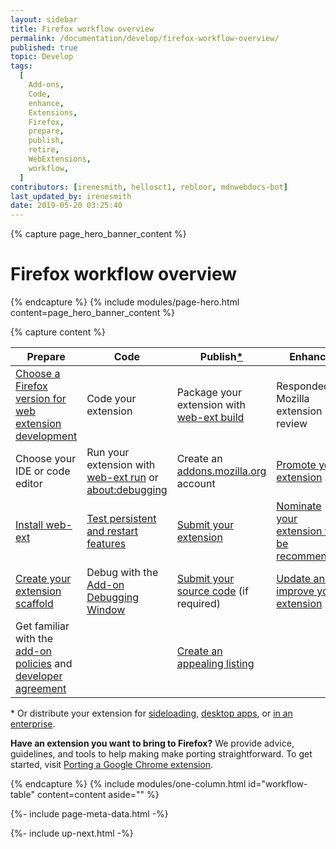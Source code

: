 ```yaml
---
layout: sidebar
title: Firefox workflow overview
permalink: /documentation/develop/firefox-workflow-overview/
published: true
topic: Develop
tags:
  [
    Add-ons,
    Code,
    enhance,
    Extensions,
    Firefox,
    prepare,
    publish,
    retire,
    WebExtensions,
    workflow,
  ]
contributors: [irenesmith, hellosct1, rebloor, mdnwebdocs-bot]
last_updated_by: irenesmith
date: 2019-05-20 03:25:40
---
```


{% capture page_hero_banner_content %}

# Firefox workflow overview

{% endcapture %}
{% include modules/page-hero.html
    content=page_hero_banner_content
%}

{% capture content %}

<table>
    <thead>
        <tr>
            <th>Prepare</th>
            <th>Code</th>
            <th>Publish<a href="#distribute-extension">*</a></th>
            <th>Enhance</th>
            <th>Retire</th>
        </tr>
    </thead>
    <tbody>
        <tr>
            <td><a href="/documentation/develop/choosing-a-firefox-version-for-extension-development">Choose a Firefox version for web extension development</a></td>
            <td>Code your extension</td>
            <td> Package your extension with <a href="/documentation/develop/getting-started-with-web-ext#packaging-your-extension">web-ext build</a></td>
            <td> Responded to Mozilla extension review</td>
            <td><a href="/documentation/manage/retiring-your-extension">Retire your extension</a></td>
        </tr>
        <tr>
            <td>Choose your IDE or code editor</td>
            <td>Run your extension with <a href="/documentation/develop/getting-started-with-web-ext#testing-out-an-extension">web-ext run</a> or <a href="/documentation/develop/temporary-installation-in-firefox/">about:debugging</a></td>
            <td>Create an <a href="https://addons.mozilla.org">addons.mozilla.org</a> account</td>
          <td><a href="/documentation/publish/promoting-your-extension/">Promote your extension</a></td>
            <td></td>
        </tr>
        <tr>
            <td><a href="/documentation/develop/getting-started-with-web-ext/">Install web-ext</a></td>
            <td><a href="/documentation/develop/testing-persistent-and-restart-features/">Test persistent and restart features</a></td>
            <td><a href="/documentation/publish/submitting-an-add-on">Submit your extension</a></td>
            <td><a href="https://blog.mozilla.org/addons/2019/04/08/recommended-extensions-program-coming-soon/">Nominate your extension to be recommended</a></td>
            <td></td>
        </tr>
        <tr>
            <td><a href="http://webextensions.tech/">Create your extension scaffold</a></td>
            <td>Debug with the <a href="https://developer.mozilla.org/docs/Tools/Browser_Toolbox/">Add-on Debugging Window</a></td>
            <td><a href="/documentation/publish/source-code-submission/">Submit your source code</a> (if required)</td>
            <td><a href="/documentation/manage/updating-your-extension/">Update and improve your extension</a></td>
            <td></td>
        </tr>
        <tr>
            <td>Get familiar with the <a href="/documentation/publish/add-on-policies/">add-on policies</a> and <a href="/documentation/publish/firefox-add-on-distribution-agreement/">developer agreement</a></td>
            <td></td>
            <td><a href="/documentation/develop/create-an-appealing-listing/">Create an appealing listing</a></td>
            <td></td>
            <td></td>
        </tr>
    </tbody>
</table>

<p id="distribute-extension">* Or distribute your extension for <a href="/documentation/publish/distribute-sideloading/">sideloading</a>, <a href="/documentation/publish/distribute-for-desktop-apps/">desktop apps</a>, or <a href="/documentation/enterprise/enterprise-distribution/">in an enterprise</a>.</p>

**Have an extension you want to bring to Firefox?** We provide advice, guidelines, and tools to help making make porting straightforward. To get started, visit [Porting a Google Chrome extension](/documentation/develop/porting-a-google-chrome-extension/).

{% endcapture %}
{% include modules/one-column.html
    id="workflow-table"
    content=content
    aside=""
%}

<!-- Meta Data -->

{%- include page-meta-data.html -%}

<!-- END: Meta Data -->

<!-- Up Next -->

{%- include up-next.html -%}

<!-- END: Up Next -->
